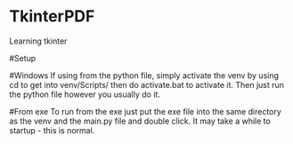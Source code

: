 # TkinterPDF
Learning tkinter


#Setup


#Windows
If using from the python file, simply activate the venv by using cd to get into venv/Scripts/ then do activate.bat to activate it.
Then just run the python file however you usually do it.

#From exe
To run from the exe just put the exe file into the same directory as the venv and the main.py file and double click. It may take a while to startup - this is normal.
